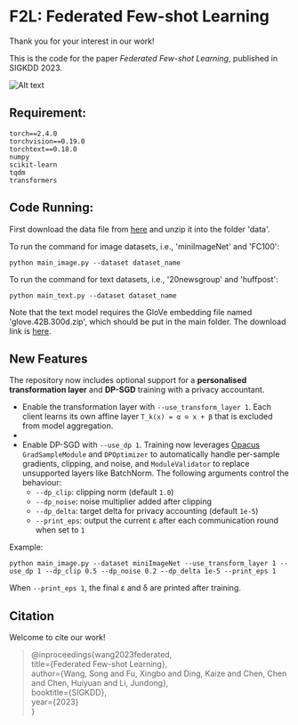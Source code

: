 # F2L: Federated Few-shot Learning
Thank you for your interest in our work! </br>

This is the code for the paper *Federated Few-shot Learning*, published in SIGKDD 2023.  
  
![Alt text](./model_fed.png)

## Requirement:
```
torch==2.4.0
torchvision==0.19.0
torchtext==0.18.0
numpy
scikit-learn
tqdm
transformers
```


## Code Running:

First download the data file from [here](https://drive.google.com/file/d/1us-iQiY9YSDE9SOX9YohGmnbAyOghqMr/view?usp=sharing) and unzip it into the folder 'data'.  

To run the command for image datasets, i.e., 'miniImageNet' and 'FC100':
```
python main_image.py --dataset dataset_name
```

To run the command for text datasets, i.e., '20newsgroup' and 'huffpost':  
```
python main_text.py --dataset dataset_name
```
Note that the text model requires the GloVe embedding file named 'glove.42B.300d.zip', which should be put in the main folder. The download link is [here](https://huggingface.co/stanfordnlp/glove/resolve/main/glove.42B.300d.zip).

## New Features

The repository now includes optional support for a **personalised transformation layer** and **DP-SGD** training with a privacy accountant.

* Enable the transformation layer with `--use_transform_layer 1`. Each client learns its own affine layer `T_k(x) = α ⊙ x + β` that is excluded from model aggregation.
* 
* Enable DP-SGD with `--use_dp 1`. Training now leverages [Opacus](https://opacus.ai/) `GradSampleModule` and `DPOptimizer` to automatically handle per-sample gradients, clipping, and noise, and `ModuleValidator` to replace unsupported layers like BatchNorm. The following arguments control the behaviour:
  * `--dp_clip`: clipping norm (default `1.0`)
  * `--dp_noise`: noise multiplier added after clipping
  * `--dp_delta`: target delta for privacy accounting (default `1e-5`)
  * `--print_eps`: output the current ε after each communication round when set to `1`

Example:

```
python main_image.py --dataset miniImageNet --use_transform_layer 1 --use_dp 1 --dp_clip 0.5 --dp_noise 0.2 --dp_delta 1e-5 --print_eps 1
```
When `--print_eps 1`, the final ε and δ are printed after training.

## Citation
Welcome to cite our work! </br>

> @inproceedings{wang2023federated,  
  title={Federated Few-shot Learning},  
  author={Wang, Song and Fu, Xingbo and Ding, Kaize and Chen, Chen and Chen, Huiyuan and Li, Jundong},  
  booktitle={SIGKDD},  
  year={2023}  
}
